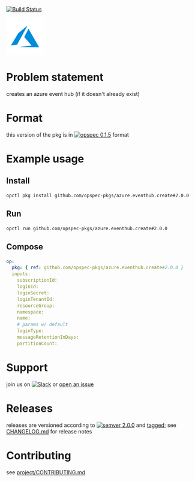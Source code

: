 [![Build Status](https://travis-ci.org/opspec-pkgs/azure.eventhub.create.svg?branch=master)](https://travis-ci.org/opspec-pkgs/azure.eventhub.create)

<img src="icon.svg" alt="icon" height="100px">

# Problem statement

creates an azure event hub (if it doesn't already exist)

# Format

this version of the pkg is in [![opspec 0.1.5](https://img.shields.io/badge/opspec-0.1.5-brightgreen.svg?colorA=6b6b6b&colorB=fc16be)](https://opspec.io/0.1.5/packages.html) format

# Example usage

## Install

```shell
opctl pkg install github.com/opspec-pkgs/azure.eventhub.create#2.0.0
```

## Run

```
opctl run github.com/opspec-pkgs/azure.eventhub.create#2.0.0
```

## Compose

```yaml
op:
  pkg: { ref: github.com/opspec-pkgs/azure.eventhub.create#2.0.0 }
  inputs:
    subscriptionId:
    loginId:
    loginSecret:
    loginTenantId:
    resourceGroup:
    namespace:
    name:
    # params w/ default
    loginType:
    messageRetentionInDays:
    partitionCount:
```

# Support

join us on
[![Slack](https://opspec-slackin.herokuapp.com/badge.svg)](https://opspec-slackin.herokuapp.com/)
or
[open an issue](https://github.com/opspec-pkgs/azure.eventhub.create/issues)

# Releases

releases are versioned according to
[![semver 2.0.0](https://img.shields.io/badge/semver-2.0.0-brightgreen.svg)](http://semver.org/spec/v2.0.0.html)
and [tagged](https://git-scm.com/book/en/v2/Git-Basics-Tagging); see
[CHANGELOG.md](CHANGELOG.md) for release notes

# Contributing

see
[project/CONTRIBUTING.md](https://github.com/opspec-pkgs/project/blob/master/CONTRIBUTING.md)
